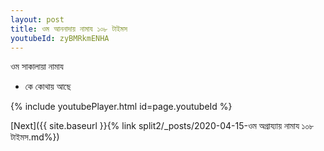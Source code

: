 ```yaml
---
layout: post
title: ওম আননাদায় নামায ১০৮ টাইমস
youtubeId: zyBMRkmENHA
---
```

 
 
 ওম সাকালায়া নামায  
 
 -  কে কোথায় আছে 
 
  
 
  
 
 
 
 
 
 


{% include youtubePlayer.html id=page.youtubeId %}
 
[Next]({{ site.baseurl }}{% link  split2/_posts/2020-04-15-ওম অগ্রায্যায় নামায ১০৮ টাইমস.md%})
 
